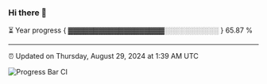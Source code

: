 ### Hi there 👋

⏳ Year progress { ▓▓▓▓▓▓▓▓▓▓▓▓▓▓▓▓▓▓▓░░░░░░░░░░░ } 65.87 %

---

⏰ Updated on Thursday, August 29, 2024 at 1:39 AM UTC

![Progress Bar CI](https://github.com/arthurbuhl/arthurbuhl/workflows/Progress%20Bar%20CI/badge.svg)
